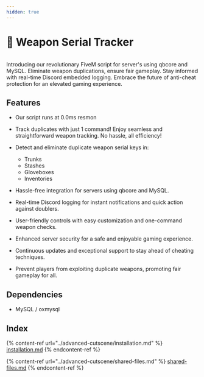```yaml
---
hidden: true
---
```


# 🔎 Weapon Serial Tracker

<figure><img src="https://cdn.discordapp.com/attachments/1084780622830112810/1134082413157421106/Serial_Tracker.png" alt=""><figcaption></figcaption></figure>

Introducing our revolutionary FiveM script for server's using qbcore and MySQL. Eliminate weapon duplications, ensure fair gameplay. Stay informed with real-time Discord embedded logging. Embrace the future of anti-cheat protection for an elevated gaming experience.

## Features

* Our script runs at 0.0ms resmon
* Track duplicates with just 1 command! Enjoy seamless and straightforward weapon tracking. No hassle, all efficiency!
* Detect and eliminate duplicate weapon serial keys in:
  * Trunks
  * Stashes&#x20;
  * Gloveboxes
  *   Inventories


* Hassle-free integration for servers using qbcore and MySQL.
* Real-time Discord logging for instant notifications and quick action against doublers.
* User-friendly controls with easy customization and one-command weapon checks.
* Enhanced server security for a safe and enjoyable gaming experience.
* Continuous updates and exceptional support to stay ahead of cheating techniques.
* Prevent players from exploiting duplicate weapons, promoting fair gameplay for all.

## Dependencies&#x20;

* MySQL / oxmysql

## Index

{% content-ref url="../advanced-cutscene/installation.md" %}
[installation.md](../advanced-cutscene/installation.md)
{% endcontent-ref %}

{% content-ref url="../advanced-cutscene/shared-files.md" %}
[shared-files.md](../advanced-cutscene/shared-files.md)
{% endcontent-ref %}

